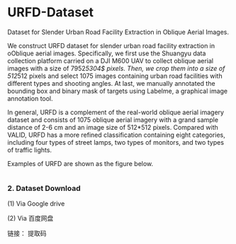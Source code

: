 # URFD-Dataset
Dataset for Slender Urban Road Facility Extraction in Oblique Aerial Images.

We construct URFD dataset for slender urban road facility extraction in oOblique aerial images. Specifically, we first use the Shuangyu data collection platform carried on a DJI M600 UAV to collect oblique aerial images with a size of 7952*5304$ pixels. Then, we crop them into a size of 512*512 pixels and select 1075 images containing urban road facilities with different types and shooting angles. At last, we manually annotated the bounding box and binary mask of targets using Labelme, a graphical image annotation tool.


In general, URFD is a complement of the real-world oblique aerial imagery dataset and consists of 1075 oblique aerial imagery with a grand sample distance of 2-6 cm and an image size of 512*512 pixels. Compared with VALID, URFD has a more refined classification containing eight categories, including four types of street lamps, two types of monitors, and two types of traffic lights.

Examples of URFD are shown as the figure below.

<img src=" " width="300px">

### 2. Dataset Download
(1) Via Google drive


(2) Via 百度网盘

链接：
提取码
